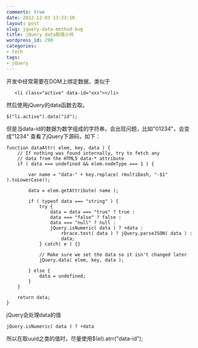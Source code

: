 ```yaml
---
comments: true
date: 2012-12-03 13:23:10
layout: post
slug: jquery-data-method-bug
title: jQuery data取值小坑
wordpress_id: 290
categories:
- tech
tags:
- jQuery
---
```


开发中经常需要在DOM上绑定数据，类似于

    
    
       <li class="active" data-id="xxx"></li>
    


然后使用jQuery的data函数去取。

    
    $("li.active").data("id");


但是当data-id的数据为数字组成的字符串，会出现问题，比如"01234"，会变成"1234"
查看了jQuery下源码，如下：

    
    
    function dataAttr( elem, key, data ) {
    	// If nothing was found internally, try to fetch any
    	// data from the HTML5 data-* attribute
    	if ( data === undefined && elem.nodeType === 1 ) {
    
    		var name = "data-" + key.replace( rmultiDash, "-$1" ).toLowerCase();
    
    		data = elem.getAttribute( name );
    
    		if ( typeof data === "string" ) {
    			try {
    				data = data === "true" ? true :
    				data === "false" ? false :
    				data === "null" ? null :
    				jQuery.isNumeric( data ) ? +data :
    					rbrace.test( data ) ? jQuery.parseJSON( data ) :
    					data;
    			} catch( e ) {}
    
    			// Make sure we set the data so it isn't changed later
    			jQuery.data( elem, key, data );
    
    		} else {
    			data = undefined;
    		}
    	}
    
    	return data;
    }
    


jQuery会处理data的值

    
    
    jQuery.isNumeric( data ) ? +data 
    


所以在取uuid之类的值时，尽量使用$(el).atrr("data-id");
